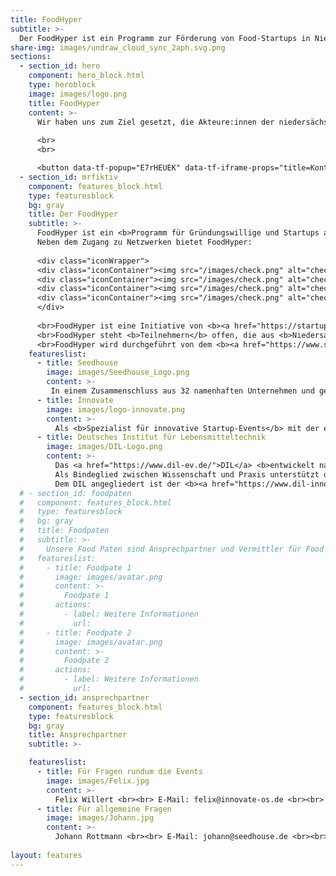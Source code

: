 ```yaml
---
title: FoodHyper
subtitle: >-
  Der FoodHyper ist ein Programm zur Förderung von Food-Startups in Niedersachsen für Gründerinnen, Gründer und Gründungsinteressierte der Ernährungsbranche. Es bietet mit seinen unterschiedlichen Formaten sowohl für erste Ideen als auch frühphasige Startups Unterstützung bei Produkt, Geschäftsidee und Netzwerk. Eingebettet in das bestehende Ökosystem verknüpft der FoodHyper bestehende Programme und Akteure:innen und bietet somit den optimalen Anlaufpunkt für Food-Startups.
share-img: images/undraw_cloud_sync_2aph.svg.png
sections:
  - section_id: hero
    component: hero_block.html
    type: heroblock
    image: images/logo.png
    title: FoodHyper
    content: >-
      Wir haben uns zum Ziel gesetzt, die Akteure:innen der niedersächsischen Food-Gründerszene stärker miteinander zu vernetzen und technologische Innovationen in der Lebensmittelbranche zu fördern.
     
      <br>
      <br>

      <button data-tf-popup="E7rHEUEK" data-tf-iframe-props="title=Kontakt" style="background: #FFFFFF;color: #4c5267 !important;height: auto !important;border-radius: 3px;border: 2px solid #b99700;box-sizing: border-box;color: #fff;display: inline-block;font-size: 16px;height: 2.5em;line-height: 1.5;padding: 0.5em 30px;-webkit-transition: opacity 0.15s ease-in-out;transition: opacity 0.15s ease-in-out;font-size: 16px;padding-bottom: 0.625em;padding-top: 0.625em;">Interesse?</button><script src="//embed.typeform.com/next/embed.js"></script>
  - section_id: mrfiktiv
    component: features_block.html
    type: featuresblock
    bg: gray
    title: Der FoodHyper
    subtitle: >-
      FoodHyper ist ein <b>Programm für Gründungswillige und Startups aus Deutschland und den Nachbarländern</b>, die sich mit Ideen und Geschäftsmodellen <b>aus der Ernährungswirtschaft</b> befassen.  
      Neben dem Zugang zu Netzwerken bietet FoodHyper:
   
      <div class="iconWrapper">
      <div class="iconContainer"><img src="/images/check.png" alt="check" width="40" height="40">   Hackathons für Leute mit Ideen  </br></div>
      <div class="iconContainer"><img src="/images/check.png" alt="check" width="40" height="40">   Bootcamps zur Entwicklung des Geschäftsmodells und technologische Unterstützung für die Weiterentwicklung und Optimierung von Produkten und Prozessen </br></div>
      <div class="iconContainer"><img src="/images/check.png" alt="check" width="40" height="40">   Individuelle Sprechstunden zu rechtlichen Aspekten der Lebensmittelwirtschaft </br></div>
      <div class="iconContainer"><img src="/images/check.png" alt="check" width="40" height="40">   Vernetzung mit Food Paten </br></div>
      </div>
      
      <br>FoodHyper ist eine Initiative von <b><a href="https://startup.nds.de/">startup.niedersachsen.</a></b>
      <br>FoodHyper steht <b>Teilnehmern</b> offen, die aus <b>Niedersachsen </b>stammen oder die sich für ein Engagement in Niedersachen interessieren.
      <br>FoodHyper wird durchgeführt von dem <b><a href="https://www.seedhouse.de/">Seedhouse</a></b>, der <b><a href="https://innovate-os.de/"> Innovate</a></b> und der <b><a href="https://www.dil-ev.de/">DIL Innovation Hub</a>.</b> 
    featureslist:
      - title: Seedhouse
        image: images/Seedhouse_Logo.png
        content: >-
         In einem Zusammenschluss aus 32 namenhaften Unternehmen und gefördert durch das Land Niedersachsen <b>bietet das Seedhouse</b> eine <b>Plattform für Innovationen aus den Bereichen Agrar, Food und Digitalisierung.</b> Der Accelerator ist offen für Startups aus allen Phasen und hilft mit maßgeschneiderten Lösungen in allen Bereichen der Entwicklung. In unserem Gründungs-Ökosystem sind Wirtschaft, Wissenschaft, Investoren, Organisationen und Politik und zahlreiche weitere Stakeholder für die Unterstützung von Startups vertreten. Wir öffnen dir diese Türen
      - title: Innovate
        image: images/logo-innovate.png
        content: >-
          Als <b>Spezialist für innovative Startup-Events</b> mit der eigenen innovate!convention hat sich die 2019 in Osnabrück gegründete Innovate GmbH inzwischen als <b>Full-Service Dienstleister für alle Akteure:innen des Startup-Ökosystems</b> etabliert. Ziel jeder Veranstaltung ist es zukunftsfähige Ideen voranzubringen und die Menschen dahinter zusammen zu bringen. Das Team organisiert dabei vielfältige Events von Hackathons bis hin zu Konferenzen, die Raum für Kreativität und Austausch bieten und durch eine inspirierende Atmosphäre in Erinnerung bleiben
      - title: Deutsches Institut für Lebensmitteltechnik
        image: images/DIL-Logo.png
        content: >-
          Das <a href="https://www.dil-ev.de/">DIL</a> <b>entwickelt nachhaltige und effiziente Lösungen für Prozesstechnologien und neue Produktentwicklungen für den Lebensmittelbereich</b>. Problemstellungen können aus den verschiedenen Perspektiven der Lebensmitteltechnologie unter den Kriterien der Innovation, Digitalisierung und Nachhaltigkeit bearbeitet werden. 
          Als Bindeglied zwischen Wissenschaft und Praxis unterstützt das DIL Kunden und Partner kontinuierlich im Innovationsprozess und sorgt für einen Technologietransfer in die Lebensmittelindustrie. 
          Dem DIL angegliedert ist der <b><a href="https://www.dil-innovationhub.de/">DIL Innovation Hub (DIH)</a></b> als Plattform um <b>Innovationen im Bereich der Lebensmittelwirtschaft zu fördern</b> und <b>Akteure:innen</b> aus diesem Bereich <b>zu vernetzen</b>.​ 
  # - section_id: foodpaten
  #   component: features_block.html
  #   type: featuresblock
  #   bg: gray
  #   title: Foodpaten
  #   subtitle: >-
  #     Unsere Food Paten sind Ansprechpartner und Vermittler für Food Startups und Gründungsinteressierte zu anderen regionalen, überregionalen und landesweiten Akteuren der Startup-Szene. 
  #   featureslist:
  #     - title: Foodpate 1
  #       image: images/avatar.png
  #       content: >-
  #         Foodpate 1
  #       actions:
  #         - label: Weitere Informationen
  #           url: 
  #     - title: Foodpate 2
  #       image: images/avatar.png
  #       content: >-
  #         Foodpate 2
  #       actions:
  #         - label: Weitere Informationen
  #           url: 
  - section_id: ansprechpartner
    component: features_block.html
    type: featuresblock
    bg: gray
    title: Ansprechpartner
    subtitle: >-

    featureslist:
      - title: Für Fragen rundum die Events
        image: images/Felix.jpg
        content: >-
          Felix Willert <br><br> E-Mail: felix@innovate-os.de <br><br> Tel.: 0541 50798526
      - title: Für allgemeine Fragen
        image: images/Johann.jpg
        content: >-
          Johann Rottmann <br><br> E-Mail: johann@seedhouse.de <br><br> Tel.: Tel.: 0160 95453630
    
layout: features
---
```

